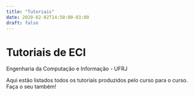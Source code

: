 ```yaml
---
title: "Tutoriais"
date: 2020-02-02T14:50:00-03:00
draft: false
---
```


# Tutoriais de ECI

Engenharia da Computação e Informação - UFRJ

Aqui estão listados todos os tutoriais produzidos pelo curso para o curso. Faça o seu também!


